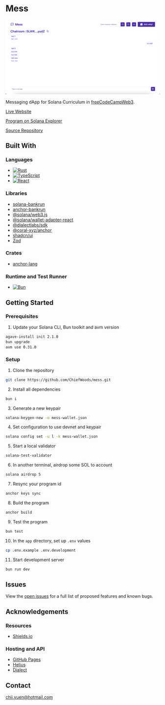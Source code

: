# Mess

![Preview](preview.png)

Messaging dApp for Solana Curriculum in [freeCodeCampWeb3](https://web3.freecodecamp.org/).

[Live Website](https://chiefwoods.github.io/mess/)

[Program on Solana Explorer](https://explorer.solana.com/address/MESS6sYCuTxwEZsF8M6zrkBdUd4oNvqWCdyBTx6KFNo?cluster=devnet)

[Source Repository](https://github.com/ChiefWoods/mess)

## Built With

### Languages

- [![Rust](https://img.shields.io/badge/Rust-f75008?style=for-the-badge&logo=rust)](https://www.rust-lang.org/)
- [![TypeScript](https://img.shields.io/badge/TypeScript-ffffff?style=for-the-badge&logo=typescript)](https://www.typescriptlang.org/)
- [![React](https://img.shields.io/badge/React-23272f?style=for-the-badge&logo=react)](https://react.dev/)

### Libraries

- [solana-bankrun](https://kevinheavey.github.io/solana-bankrun/)
- [anchor-bankrun](https://kevinheavey.github.io/solana-bankrun/)
- [@solana/web3.js](https://solana-labs.github.io/solana-web3.js/)
- [@solana/wallet-adapter-react](https://github.com/anza-xyz/wallet-adapter)
- [@dialectlabs/sdk](https://www.dialect.to/)
- [@coral-xyz/anchor](https://www.anchor-lang.com/)
- [shadcn/ui](https://ui.shadcn.com/)
- [Zod](https://zod.dev/)

### Crates

- [anchor-lang](https://docs.rs/anchor-lang/latest/anchor_lang/)

### Runtime and Test Runner

- [![Bun](https://img.shields.io/badge/Bun-000?style=for-the-badge&logo=bun)](https://bun.sh/)

## Getting Started

### Prerequisites

1. Update your Solana CLI, Bun toolkit and avm version

```bash
agave-install init 2.1.0
bun upgrade
avm use 0.31.0
```

### Setup

1. Clone the repository

```bash
git clone https://github.com/ChiefWoods/mess.git
```

2. Install all dependencies

```bash
bun i
```

3. Generate a new keypair

```bash
solana-keygen-new -o mess-wallet.json
```

4. Set configuration to use devnet and keypair

```bash
solana config set -u l -k mess-wallet.json
```

5. Start a local validator

```bash
solana-test-validator
```

6. In another terminal, airdrop some SOL to account

```bash
solana airdrop 5
```

7. Resync your program id

```bash
anchor keys sync
```

8. Build the program

```bash
anchor build
```

9. Test the program

```bash
bun test
```

10. In the `app` directory, set up `.env` values

```bash
cp .env.example .env.development
```

11. Start development server

```bash
bun run dev
```

## Issues

View the [open issues](https://github.com/ChiefWoods/mess/issues) for a full list of proposed features and known bugs.

## Acknowledgements

### Resources

- [Shields.io](https://shields.io/)

### Hosting and API

- [GitHub Pages](https://pages.github.com/)
- [Helius](https://www.helius.dev/)
- [Dialect](https://www.dialect.to/)

## Contact

[chii.yuen@hotmail.com](mailto:chii.yuen@hotmail.com)
